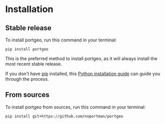 # Installation

## Stable release

To install portgeo, run this command in your terminal:

```
pip install portgeo
```

This is the preferred method to install portgeo, as it will always install the most recent stable release.

If you don't have [pip](https://pip.pypa.io) installed, this [Python installation guide](http://docs.python-guide.org/en/latest/starting/installation/) can guide you through the process.

## From sources

To install portgeo from sources, run this command in your terminal:

```
pip install git+https://github.com/noportman/portgeo
```
